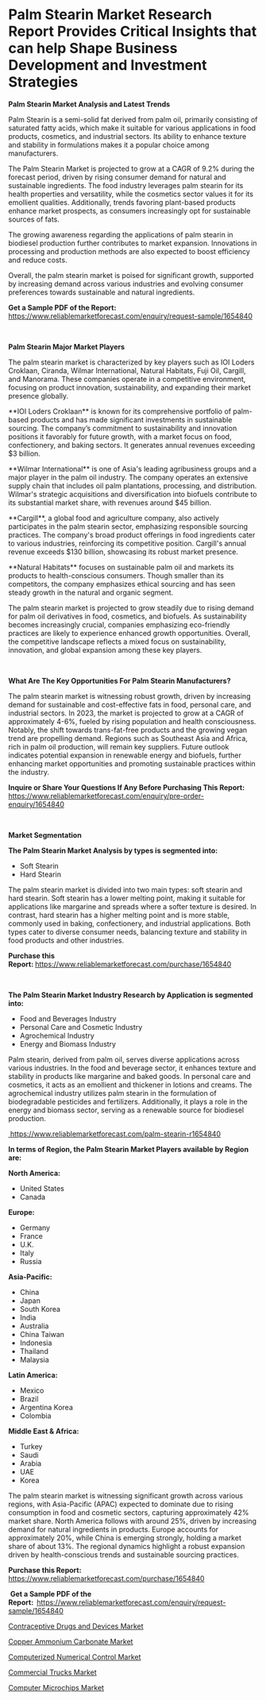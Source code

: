 <p><h1>Palm Stearin Market Research Report Provides Critical Insights that can help Shape Business Development and Investment Strategies</h1></p><p><strong>Palm Stearin Market Analysis and Latest Trends</strong></p>
<p><p>Palm Stearin is a semi-solid fat derived from palm oil, primarily consisting of saturated fatty acids, which make it suitable for various applications in food products, cosmetics, and industrial sectors. Its ability to enhance texture and stability in formulations makes it a popular choice among manufacturers.</p><p>The Palm Stearin Market is projected to grow at a CAGR of 9.2% during the forecast period, driven by rising consumer demand for natural and sustainable ingredients. The food industry leverages palm stearin for its health properties and versatility, while the cosmetics sector values it for its emollient qualities. Additionally, trends favoring plant-based products enhance market prospects, as consumers increasingly opt for sustainable sources of fats. </p><p>The growing awareness regarding the applications of palm stearin in biodiesel production further contributes to market expansion. Innovations in processing and production methods are also expected to boost efficiency and reduce costs. </p><p>Overall, the palm stearin market is poised for significant growth, supported by increasing demand across various industries and evolving consumer preferences towards sustainable and natural ingredients.</p></p>
<p><strong>Get a Sample PDF of the Report:&nbsp;</strong> <a href="https://www.reliablemarketforecast.com/enquiry/request-sample/1654840?utm_campaign=1110&utm_medium=2&utm_source=Github&utm_content=ia&utm_term=07032025&utm_id=palm-stearin">https://www.reliablemarketforecast.com/enquiry/request-sample/1654840</a></p>
<p>&nbsp;</p>
<p><strong>Palm Stearin Major Market Players</strong></p>
<p><p>The palm stearin market is characterized by key players such as IOI Loders Croklaan, Ciranda, Wilmar International, Natural Habitats, Fuji Oil, Cargill, and Manorama. These companies operate in a competitive environment, focusing on product innovation, sustainability, and expanding their market presence globally.</p><p>**IOI Loders Croklaan** is known for its comprehensive portfolio of palm-based products and has made significant investments in sustainable sourcing. The company’s commitment to sustainability and innovation positions it favorably for future growth, with a market focus on food, confectionery, and baking sectors. It generates annual revenues exceeding $3 billion.</p><p>**Wilmar International** is one of Asia's leading agribusiness groups and a major player in the palm oil industry. The company operates an extensive supply chain that includes oil palm plantations, processing, and distribution. Wilmar's strategic acquisitions and diversification into biofuels contribute to its substantial market share, with revenues around $45 billion.</p><p>**Cargill**, a global food and agriculture company, also actively participates in the palm stearin sector, emphasizing responsible sourcing practices. The company's broad product offerings in food ingredients cater to various industries, reinforcing its competitive position. Cargill's annual revenue exceeds $130 billion, showcasing its robust market presence.</p><p>**Natural Habitats** focuses on sustainable palm oil and markets its products to health-conscious consumers. Though smaller than its competitors, the company emphasizes ethical sourcing and has seen steady growth in the natural and organic segment.</p><p>The palm stearin market is projected to grow steadily due to rising demand for palm oil derivatives in food, cosmetics, and biofuels. As sustainability becomes increasingly crucial, companies emphasizing eco-friendly practices are likely to experience enhanced growth opportunities. Overall, the competitive landscape reflects a mixed focus on sustainability, innovation, and global expansion among these key players.</p></p>
<p>&nbsp;</p>
<p><strong>What Are The Key Opportunities For Palm Stearin Manufacturers?</strong></p>
<p><p>The palm stearin market is witnessing robust growth, driven by increasing demand for sustainable and cost-effective fats in food, personal care, and industrial sectors. In 2023, the market is projected to grow at a CAGR of approximately 4-6%, fueled by rising population and health consciousness. Notably, the shift towards trans-fat-free products and the growing vegan trend are propelling demand. Regions such as Southeast Asia and Africa, rich in palm oil production, will remain key suppliers. Future outlook indicates potential expansion in renewable energy and biofuels, further enhancing market opportunities and promoting sustainable practices within the industry.</p></p>
<p><strong>Inquire or Share Your Questions If Any Before Purchasing This Report:</strong> <a href="https://www.reliablemarketforecast.com/enquiry/pre-order-enquiry/1654840?utm_campaign=1110&utm_medium=2&utm_source=Github&utm_content=ia&utm_term=07032025&utm_id=palm-stearin">https://www.reliablemarketforecast.com/enquiry/pre-order-enquiry/1654840</a></p>
<p>&nbsp;</p>
<p><strong>Market Segmentation</strong></p>
<p><strong>The Palm Stearin Market Analysis by types is segmented into:</strong></p>
<p><ul><li>Soft Stearin</li><li>Hard Stearin</li></ul></p>
<p><p>The palm stearin market is divided into two main types: soft stearin and hard stearin. Soft stearin has a lower melting point, making it suitable for applications like margarine and spreads where a softer texture is desired. In contrast, hard stearin has a higher melting point and is more stable, commonly used in baking, confectionery, and industrial applications. Both types cater to diverse consumer needs, balancing texture and stability in food products and other industries.</p></p>
<p><strong>Purchase this Report:&nbsp;</strong><a href="https://www.reliablemarketforecast.com/purchase/1654840?utm_campaign=1110&utm_medium=2&utm_source=Github&utm_content=ia&utm_term=07032025&utm_id=palm-stearin">https://www.reliablemarketforecast.com/purchase/1654840</a></p>
<p>&nbsp;</p>
<p><strong>The Palm Stearin Market Industry Research by Application is segmented into:</strong></p>
<p><ul><li>Food and Beverages Industry</li><li>Personal Care and Cosmetic Industry</li><li>Agrochemical Industry</li><li>Energy and Biomass Industry</li></ul></p>
<p><p>Palm stearin, derived from palm oil, serves diverse applications across various industries. In the food and beverage sector, it enhances texture and stability in products like margarine and baked goods. In personal care and cosmetics, it acts as an emollient and thickener in lotions and creams. The agrochemical industry utilizes palm stearin in the formulation of biodegradable pesticides and fertilizers. Additionally, it plays a role in the energy and biomass sector, serving as a renewable source for biodiesel production.</p></p>
<p><a href="https://www.reliablemarketforecast.com/palm-stearin-r1654840?utm_campaign=1110&utm_medium=2&utm_source=Github&utm_content=ia&utm_term=07032025&utm_id=palm-stearin">&nbsp;https://www.reliablemarketforecast.com/palm-stearin-r1654840</a></p>
<p><strong>In terms of Region, the Palm Stearin Market Players available by Region are:</strong></p>
<p>
    <p> <strong> North America: </strong>
        <ul>
            <li>United States</li>
            <li>Canada</li>
        </ul>
        </p> 
    <p> <strong> Europe: </strong>
        <ul>
            <li>Germany</li>
            <li>France</li>
            <li>U.K.</li>
            <li>Italy</li>
            <li>Russia</li>
        </ul>
        </p> 
    <p> <strong> Asia-Pacific: </strong>
        <ul>
            <li>China</li>
            <li>Japan</li>
            <li>South Korea</li>
            <li>India</li>
            <li>Australia</li>
            <li>China Taiwan</li>
            <li>Indonesia</li>
            <li>Thailand</li>
            <li>Malaysia</li>
        </ul>
        </p> 
    <p> <strong> Latin America: </strong>
        <ul>
            <li>Mexico</li>
            <li>Brazil</li>
            <li>Argentina Korea</li>
            <li>Colombia</li>
        </ul>
        </p> 
    <p> <strong> Middle East & Africa: </strong>
        <ul>
            <li>Turkey</li>
            <li>Saudi</li>
            <li>Arabia</li>
            <li>UAE</li>
            <li>Korea</li>
        </ul>
    </p>
    </p>
<p><p>The palm stearin market is witnessing significant growth across various regions, with Asia-Pacific (APAC) expected to dominate due to rising consumption in food and cosmetic sectors, capturing approximately 42% market share. North America follows with around 25%, driven by increasing demand for natural ingredients in products. Europe accounts for approximately 20%, while China is emerging strongly, holding a market share of about 13%. The regional dynamics highlight a robust expansion driven by health-conscious trends and sustainable sourcing practices.</p></p>
<p><strong>Purchase this Report: </strong><a href="https://www.reliablemarketforecast.com/purchase/1654840?utm_campaign=1110&utm_medium=2&utm_source=Github&utm_content=ia&utm_term=07032025&utm_id=palm-stearin">https://www.reliablemarketforecast.com/purchase/1654840</a></p>
<p>&nbsp;<strong>Get a Sample PDF of the Report:&nbsp;&nbsp;</strong><a href="https://www.reliablemarketforecast.com/enquiry/request-sample/1654840?utm_campaign=1110&utm_medium=2&utm_source=Github&utm_content=ia&utm_term=07032025&utm_id=palm-stearin">https://www.reliablemarketforecast.com/enquiry/request-sample/1654840</a></p>
<p><strong></strong></p>
<p><p><a href="https://github.com/bibzmuiko/Market-Research-Report-List-1/blob/main/contraceptive-drugs-and-devices-market.md?utm_campaign=1110&utm_medium=2&utm_source=Github&utm_content=ia&utm_term=07032025&utm_id=palm-stearin">Contraceptive Drugs and Devices Market</a></p><p><a href="https://github.com/linnuripat/Market-Research-Report-List-1/blob/main/copper-ammonium-carbonate-market.md?utm_campaign=1110&utm_medium=2&utm_source=Github&utm_content=ia&utm_term=07032025&utm_id=palm-stearin">Copper Ammonium Carbonate Market</a></p><p><a href="https://github.com/ikokwuihepa/Market-Research-Report-List-1/blob/main/computerized-numerical-control-market.md?utm_campaign=1110&utm_medium=2&utm_source=Github&utm_content=ia&utm_term=07032025&utm_id=palm-stearin">Computerized Numerical Control Market</a></p><p><a href="https://github.com/vaeilabin/Market-Research-Report-List-1/blob/main/commercial-trucks-market.md?utm_campaign=1110&utm_medium=2&utm_source=Github&utm_content=ia&utm_term=07032025&utm_id=palm-stearin">Commercial Trucks Market</a></p><p><a href="https://github.com/kumadenthela/Market-Research-Report-List-1/blob/main/computer-microchips-market.md?utm_campaign=1110&utm_medium=2&utm_source=Github&utm_content=ia&utm_term=07032025&utm_id=palm-stearin">Computer Microchips Market</a></p></p>